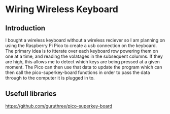 # Wiring Wireless Keyboard
## Introduction
I bought a wireless keyboard without a wireless reciever so I am planning on using the Raspberry Pi Pico to create a usb connection on the keyboard. The primary idea is to itterate over each keyboard row powering them on one at a time, and reading the volatages in the subsequent columns. If they are high, this allows me to detect which keys are being pressed at a given moment. The Pico can then use that data to update the program which can then call the pico-superkey-board functions in order to pass the data through to the computer it is plugged in to.

## Usefull libraries
https://github.com/guruthree/pico-superkey-board
